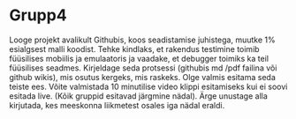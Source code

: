 # Grupp4

Looge projekt avalikult Githubis, koos seadistamise juhistega, muutke 1% esialgsest malli koodist. Tehke kindlaks, et rakendus testimine toimib füüsilises mobiilis ja emulaatoris ja vaadake, et debugger toimiks ka teil füüsilises seadmes. Kirjeldage seda protsessi (githubis md /pdf failina või github wikis), mis osutus kergeks, mis raskeks. Olge valmis esitama seda teiste ees. Võite valmistada 10 minutilise video klippi esitamiseks kui ei soovi esitada live. (Kõik gruppid esitavad järgmine nädal).
Ärge unustage alla kirjutada, kes meeskonna liikmetest osales iga nädal eraldi.

